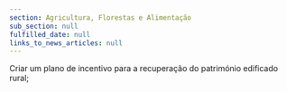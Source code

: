 ```yaml
---
section: Agricultura, Florestas e Alimentação
sub_section: null
fulfilled_date: null
links_to_news_articles: null
---
```


Criar um plano de incentivo para a recuperação do património edificado rural;